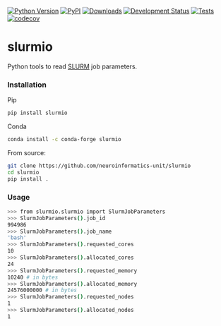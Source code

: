 [![Python Version](https://img.shields.io/pypi/pyversions/slurmio.svg)](https://pypi.org/project/slurmio)
[![PyPI](https://img.shields.io/pypi/v/slurmio.svg)](https://pypi.org/project/slurmio)
[![Downloads](https://pepy.tech/badge/slurmio)](https://pepy.tech/project/slurmio)
[![Development Status](https://img.shields.io/pypi/status/slurmio.svg)](https://github.com/neuroinformatics-unit/slurmio)
[![Tests](https://img.shields.io/github/workflow/status/neuroinformatics-unit/slurmio/tests)](https://github.com/neuroinformatics-unit/slurmio/actions)
[![codecov](https://codecov.io/gh/neuroinformatics-unit/slurmio/graph/badge.svg?token=utApXQgGMa)](https://codecov.io/gh/neuroinformatics-unit/slurmio)

# slurmio
Python tools to read [SLURM](https://slurm.schedmd.com/documentation.html) job
parameters.

### Installation
Pip
```bash
pip install slurmio
```

Conda
```bash
conda install -c conda-forge slurmio
```

From source:
```bash
git clone https://github.com/neuroinformatics-unit/slurmio
cd slurmio
pip install .
```


### Usage
```bash
>>> from slurmio.slurmio import SlurmJobParameters
>>> SlurmJobParameters().job_id
994986
>>> SlurmJobParameters().job_name
'bash'
>>> SlurmJobParameters().requested_cores
10
>>> SlurmJobParameters().allocated_cores
24
>>> SlurmJobParameters().requested_memory
10240 # in bytes
>>> SlurmJobParameters().allocated_memory
24576000000 # in bytes
>>> SlurmJobParameters().requested_nodes
1
>>> SlurmJobParameters().allocated_nodes
1
